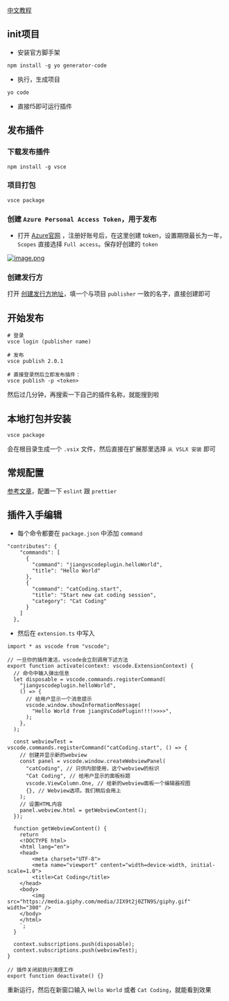 [中文教程](https://liiked.github.io/VS-Code-Extension-Doc-ZH/#/)

## init项目
- 安装官方脚手架

```
npm install -g yo generator-code
```
- 执行，生成项目
```
yo code
```
 
- 直接f5即可运行插件

## 发布插件
###  下载发布插件
```
npm install -g vsce
```

### 项目打包
```
vsce package
```

### 创建 `Azure Personal Access Token`，用于发布
- 打开 [Azure官网](https://aex.dev.azure.com) ，注册好账号后，在这里创建 token，设置期限最长为一年，`Scopes` 直接选择 `Full access`。保存好创建的 `token`

<a data-fancybox title="image.png" href="https://p6-juejin.byteimg.com/tos-cn-i-k3u1fbpfcp/7c9d1e2d1abb4b31a4444f134a6e8af0~tplv-k3u1fbpfcp-jj-mark:0:0:0:0:q75.image#?w=415&h=431&s=25374&e=png&b=fbfbfb">![image.png](https://p6-juejin.byteimg.com/tos-cn-i-k3u1fbpfcp/7c9d1e2d1abb4b31a4444f134a6e8af0~tplv-k3u1fbpfcp-jj-mark:0:0:0:0:q75.image#?w=415&h=431&s=25374&e=png&b=fbfbfb)</a>

### 创建发行方
打开 [创建发行方地址](https://aka.ms/vscode-create-publisher )，填一个与项目 `publisher` 一致的名字，直接创建即可

## 开始发布
```
# 登录
vsce login (publisher name)

# 发布
vsce publish 2.0.1

# 直接登录然后立即发布插件：
vsce publish -p <token>
```

然后过几分钟，再搜索一下自己的插件名称，就能搜到啦

## 本地打包并安装
```
vsce package
```
会在根目录生成一个 `.vsix` 文件，然后直接在扩展那里选择 `从 VSLX 安装` 即可

## 常规配置
[参考文章](https://juejin.cn/post/7051512232374435847#heading-0)，配置一下 `eslint` 跟 `prettier`

## 插件入手编辑
- 每个命令都要在 `package.json` 中添加 `command`
```
"contributes": {
    "commands": [
      {
        "command": "jiangvscodeplugin.helloWorld",
        "title": "Hello World"
      },
      {
        "command": "catCoding.start",
        "title": "Start new cat coding session",
        "category": "Cat Coding"
      }
    ]
  },
```
- 然后在 `extension.ts` 中写入
```
import * as vscode from "vscode";

// 一旦你的插件激活，vscode会立刻调用下述方法
export function activate(context: vscode.ExtensionContext) {
  // 命令中输入弹出信息
  let disposable = vscode.commands.registerCommand(
    "jiangvscodeplugin.helloWorld",
    () => {
      // 给用户显示一个消息提示
      vscode.window.showInformationMessage(
        "Hello World from jiangVsCodePlugin!!!!>>>>",
      );
    },
  );

  const webviewTest = vscode.commands.registerCommand("catCoding.start", () => {
    // 创建并显示新的webview
    const panel = vscode.window.createWebviewPanel(
      "catCoding", // 只供内部使用，这个webview的标识
      "Cat Coding", // 给用户显示的面板标题
      vscode.ViewColumn.One, // 给新的webview面板一个编辑器视图
      {}, // Webview选项。我们稍后会用上
    );
    // 设置HTML内容
    panel.webview.html = getWebviewContent();
  });

  function getWebviewContent() {
    return `
	<!DOCTYPE html>
	<html lang="en">
	<head>
		<meta charset="UTF-8">
		<meta name="viewport" content="width=device-width, initial-scale=1.0">
		<title>Cat Coding</title>
	</head>
	<body>
		<img src="https://media.giphy.com/media/JIX9t2j0ZTN9S/giphy.gif" width="300" />
	</body>
	</html>
	`;
  }

  context.subscriptions.push(disposable);
  context.subscriptions.push(webviewTest);
}

// 插件关闭前执行清理工作
export function deactivate() {}
```
重新运行，然后在新窗口输入 `Hello World` 或者 `Cat Coding`，就能看到效果
